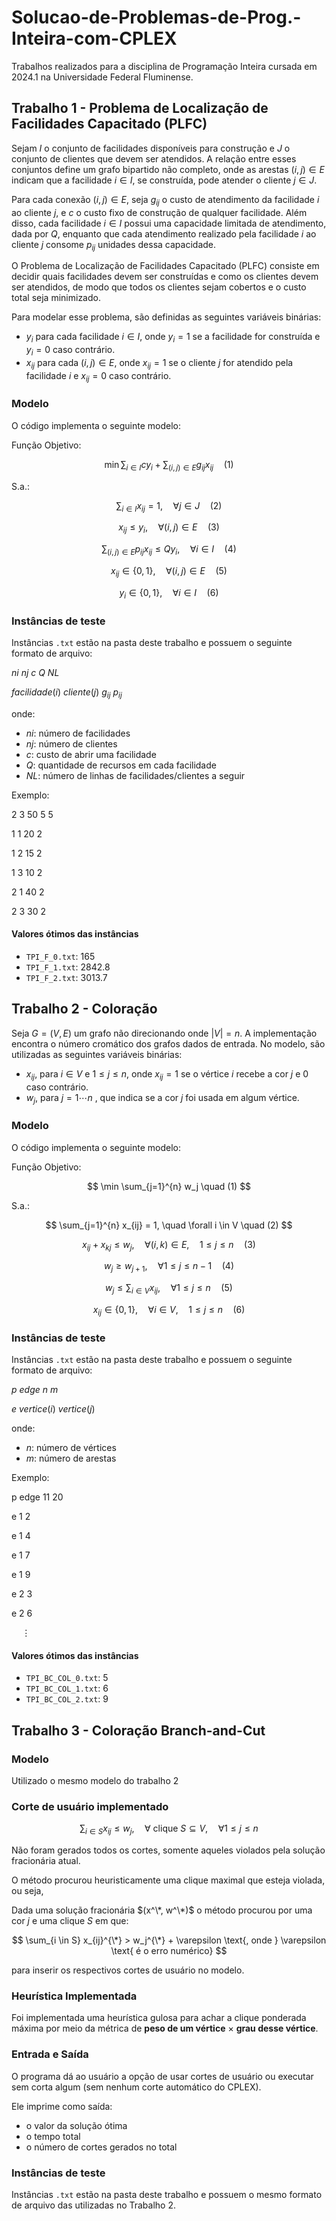 # Solucao-de-Problemas-de-Prog.-Inteira-com-CPLEX
Trabalhos realizados para a disciplina de Programação Inteira cursada em 2024.1 na Universidade Federal Fluminense.

## Trabalho 1 - Problema de Localização de Facilidades Capacitado (PLFC)

Sejam $I$ o conjunto de facilidades disponíveis para construção e $J$ o conjunto de clientes que devem ser atendidos. A relação entre esses conjuntos define um grafo bipartido não completo, onde as arestas $(i,j) \in E$ indicam que a facilidade $i \in I$, se construída, pode atender o cliente $j \in J$. 

Para cada conexão $(i,j) \in E$, seja $g_{ij}$ o custo de atendimento da facilidade $i$ ao cliente $j$, e $c$ o custo fixo de construção de qualquer facilidade. Além disso, cada facilidade $i \in I$ possui uma capacidade limitada de atendimento, dada por $Q$, enquanto que cada atendimento realizado pela facilidade $i$ ao cliente $j$ consome $p_{ij}$ unidades dessa capacidade.

O Problema de Localização de Facilidades Capacitado (PLFC) consiste em decidir quais facilidades devem ser construídas e como os clientes devem ser atendidos, de modo que todos os clientes sejam cobertos e o custo total seja minimizado.

Para modelar esse problema, são definidas as seguintes variáveis binárias:

- $y_i$ para cada facilidade $i \in I$, onde $y_i = 1$ se a facilidade for construída e $y_i = 0$ caso contrário.
- $x_{ij}$ para cada $(i,j) \in E$, onde $x_{ij} = 1$ se o cliente $j$ for atendido pela facilidade $i$ e $x_{ij} = 0$ caso contrário.


### Modelo

O código implementa o seguinte modelo:

Função Objetivo:

$$
\min \sum_{i \in I} cy_i + \sum_{(i,j) \in E} g_{ij}x_{ij} \quad (1)
$$

S.a.:

$$
\sum_{i \in I}  x_{ij} = 1, \quad \forall j \in J \quad (2)
$$

$$
x_{ij} \leq y_i, \quad \forall (i,j) \in E \quad (3)
$$

$$
\sum_{(i,j) \in E} p_{ij}x_{ij} \leq Q y_i, \quad \forall i \in I \quad (4)
$$

$$
x_{ij} \in \{0,1\}, \quad \forall (i,j) \in E \quad (5)
$$

$$
y_i \in \{0,1\}, \quad \forall i \in I \quad (6)
$$

### Instâncias de teste

Instâncias `.txt` estão na pasta deste trabalho e possuem o seguinte formato de arquivo:

$ni$ $nj$ $c$ $Q$ $NL$

$facilidade(i)$ $cliente(j)$ $g_{ij}$ $p_{ij}$

onde:

- $ni$: número de facilidades
- $nj$: número de clientes
- $c$: custo de abrir uma facilidade
- $Q$: quantidade de recursos em cada facilidade
- $NL$: número de linhas de facilidades/clientes a seguir

Exemplo:

2 3 50 5 5

1 1 20 2

1 2 15 2

1 3 10 2

2 1 40 2

2 3 30 2

#### Valores ótimos das instâncias

- `TPI_F_0.txt`: 165
- `TPI_F_1.txt`: 2842.8
- `TPI_F_2.txt`: 3013.7

## Trabalho 2 - Coloração

Seja $G = (V,E)$ um grafo não direcionando onde $|V|=n$. A implementação encontra o número cromático dos grafos dados de entrada. No modelo, são utilizadas as seguintes variáveis binárias:
- $x_{ij}$, para $i \in V$ e $1 \leq j \leq n$, onde $x_{ij} = 1$ se o vértice $i$ recebe a cor $j$ e 0 caso contrário. 
- $w_j$, para $j=1 \cdots n$ , que indica se a cor $j$ foi usada em algum vértice.

### Modelo

O código implementa o seguinte modelo:

Função Objetivo:

$$
\min \sum_{j=1}^{n} w_j \quad (1)
$$

S.a.:

$$
\sum_{j=1}^{n} x_{ij} = 1, \quad \forall i \in V \quad (2)
$$

$$
x_{ij} + x_{kj} \leq w_j, \quad \forall (i, k) \in E, \quad 1 \leq j \leq n \quad (3)
$$

$$
w_j \geq w_{j+1}, \quad \forall 1 \leq j \leq n-1 \quad (4)
$$

$$
w_j \leq \sum_{i \in V} x_{ij}, \quad \forall 1 \leq j \leq n \quad (5)
$$

$$
x_{ij} \in \{0,1\}, \quad \forall i \in V, \quad 1 \leq j \leq n \quad (6)
$$

### Instâncias de teste

Instâncias `.txt` estão na pasta deste trabalho e possuem o seguinte formato de arquivo:

$p$ $edge$ $n$ $m$

$e$ $vertice(i)$ $vertice(j)$ 

onde:

- $n$: número de vértices
- $m$: número de arestas

Exemplo:

p edge 11 20

e 1 2

e 1 4

e 1 7

e 1 9

e 2 3

e 2 6

$\quad \vdots$

#### Valores ótimos das instâncias


- `TPI_BC_COL_0.txt`: 5
- `TPI_BC_COL_1.txt`: 6
- `TPI_BC_COL_2.txt`: 9


## Trabalho 3 - Coloração Branch-and-Cut

### Modelo

Utilizado o mesmo modelo do trabalho 2

### Corte de usuário implementado

$$
\sum_{i \in S} x_{ij} \leq w_j, \quad \forall \text{ clique } S \subseteq V, \quad \forall 1 \leq j \leq n
$$

Não foram gerados todos os cortes, somente aqueles violados pela solução fracionária atual. 

O método procurou heuristicamente uma clique maximal que esteja violada, ou seja, 

Dada uma solução fracionária $(x^\*, w^\*)$ o método procurou por uma cor $j$ e uma clique $S$ em que:

$$
\sum_{i \in S} x_{ij}^{\*} > w_j^{\*} + \varepsilon \text{, onde } \varepsilon \text{ é o erro numérico}
$$

para inserir os respectivos cortes de usuário no modelo.

### Heurística Implementada

Foi implementada uma heurística gulosa para achar a clique ponderada máxima por meio da métrica de **peso de um vértice** $\times$ **grau desse vértice**.

### Entrada e Saída

O programa dá ao usuário a opção de usar cortes de usuário ou executar sem corta algum (sem nenhum corte automático do CPLEX).

Ele imprime como saída:

- o valor da solução ótima
- o tempo total
- o número de cortes gerados no total

### Instâncias de teste

Instâncias `.txt` estão na pasta deste trabalho e possuem o  mesmo formato de arquivo das utilizadas no Trabalho 2.
